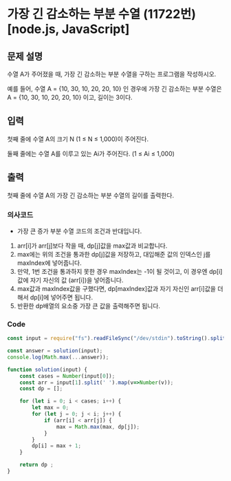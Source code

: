 # 가장 긴 감소하는 부분 수열 (11722번) [node.js, JavaScript] 

## 문제 설명
수열 A가 주어졌을 때, 가장 긴 감소하는 부분 수열을 구하는 프로그램을 작성하시오.

예를 들어, 수열 A = {10, 30, 10, 20, 20, 10} 인 경우에 가장 긴 감소하는 부분 수열은 A = {10, 30, 10, 20, 20, 10}  이고, 길이는 3이다.

## 입력
첫째 줄에 수열 A의 크기 N (1 ≤ N ≤ 1,000)이 주어진다.

둘째 줄에는 수열 A를 이루고 있는 Ai가 주어진다. (1 ≤ Ai ≤ 1,000)

## 출력
첫째 줄에 수열 A의 가장 긴 감소하는 부분 수열의 길이를 출력한다.

### 의사코드 
- 가장 큰 증가 부분 수열 코드의 조건과 반대입니다.

1. arr[i]가 arr[j]보다 작을 때, dp[j]값을 max값과 비교합니다.
2. max에는 위의 조건을 통과한 dp[j]값을 저장하고, 대입해준 값의 인덱스인 j를 maxIndex에 넣어줍니다.
3. 만약, 1번 조건을 통과하지 못한 경우 maxIndex는 -1이 될 것이고, 이 경우엔 dp[i]값에 자기 자신의 값 (arr[i])을 넣어줍니다.
4. max값과 maxIndex값을 구했다면, dp[maxIndex]값과 자기 자신인 arr[i]값을 더해서 dp[i]에 넣어주면 됩니다.
5. 반환한 dp배열의 요소중 가장 큰 값을 출력해주면 됩니다.

### Code
```js
const input = require("fs").readFileSync("/dev/stdin").toString().split("\n"); 

const answer = solution(input);
console.log(Math.max(...answer));

function solution(input) {
    const cases = Number(input[0]);
    const arr = input[1].split(' ').map(v=>Number(v));
    const dp = [];

    for (let i = 0; i < cases; i++) {
        let max = 0;
        for (let j = 0; j < i; j++) {
            if (arr[i] < arr[j]) {
                max = Math.max(max, dp[j]);
            }
        }
        dp[i] = max + 1;
    }

    return dp ;
}
```